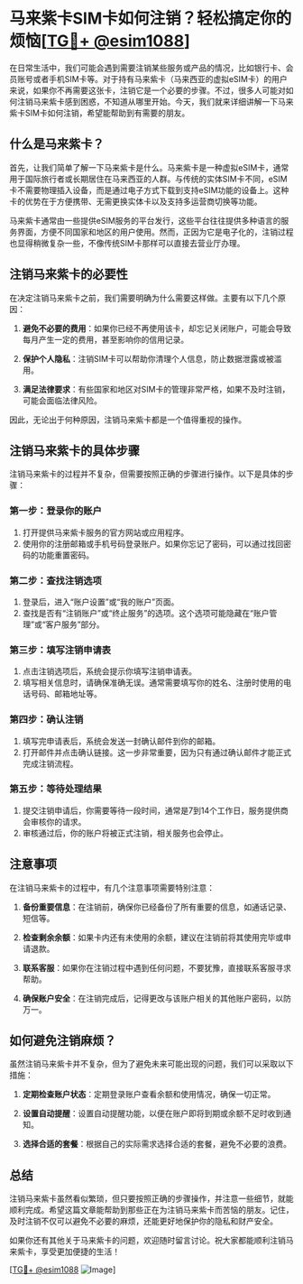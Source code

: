 # 马来紫卡SIM卡如何注销？轻松搞定你的烦恼[[TG💪+ @esim1088](https://t.me/s/esim1088)]

在日常生活中，我们可能会遇到需要注销某些服务或产品的情况，比如银行卡、会员账号或者手机SIM卡等。对于持有马来紫卡（马来西亚的虚拟eSIM卡）的用户来说，如果你不再需要这张卡，注销它是一个必要的步骤。不过，很多人可能对如何注销马来紫卡感到困惑，不知道从哪里开始。今天，我们就来详细讲解一下马来紫卡SIM卡如何注销，希望能帮助到有需要的朋友。

## 什么是马来紫卡？

首先，让我们简单了解一下马来紫卡是什么。马来紫卡是一种虚拟eSIM卡，通常用于国际旅行者或长期居住在马来西亚的人群。与传统的实体SIM卡不同，eSIM卡不需要物理插入设备，而是通过电子方式下载到支持eSIM功能的设备上。这种卡的优势在于方便携带、无需更换实体卡以及支持多运营商切换等功能。

马来紫卡通常由一些提供eSIM服务的平台发行，这些平台往往提供多种语言的服务界面，方便不同国家和地区的用户使用。然而，正因为它是电子化的，注销过程也显得稍微复杂一些，不像传统SIM卡那样可以直接去营业厅办理。

## 注销马来紫卡的必要性

在决定注销马来紫卡之前，我们需要明确为什么需要这样做。主要有以下几个原因：

1. **避免不必要的费用**：如果你已经不再使用该卡，却忘记关闭账户，可能会导致每月产生一定的费用，甚至影响你的信用记录。
   
2. **保护个人隐私**：注销SIM卡可以帮助你清理个人信息，防止数据泄露或被滥用。

3. **满足法律要求**：有些国家和地区对SIM卡的管理非常严格，如果不及时注销，可能会面临法律风险。

因此，无论出于何种原因，注销马来紫卡都是一个值得重视的操作。

## 注销马来紫卡的具体步骤

注销马来紫卡的过程并不复杂，但需要按照正确的步骤进行操作。以下是具体的步骤：

### 第一步：登录你的账户

1. 打开提供马来紫卡服务的官方网站或应用程序。
2. 使用你的注册邮箱或手机号码登录账户。如果你忘记了密码，可以通过找回密码的功能重置密码。

### 第二步：查找注销选项

1. 登录后，进入“账户设置”或“我的账户”页面。
2. 查找是否有“注销账户”或“终止服务”的选项。这个选项可能隐藏在“账户管理”或“客户服务”部分。

### 第三步：填写注销申请表

1. 点击注销选项后，系统会提示你填写注销申请表。
2. 填写相关信息时，请确保准确无误。通常需要填写你的姓名、注册时使用的电话号码、邮箱地址等。

### 第四步：确认注销

1. 填写完申请表后，系统会发送一封确认邮件到你的邮箱。
2. 打开邮件并点击确认链接。这一步非常重要，因为只有通过确认邮件才能正式完成注销流程。

### 第五步：等待处理结果

1. 提交注销申请后，你需要等待一段时间，通常是7到14个工作日，服务提供商会审核你的请求。
2. 审核通过后，你的账户将被正式注销，相关服务也会停止。

## 注意事项

在注销马来紫卡的过程中，有几个注意事项需要特别注意：

1. **备份重要信息**：在注销前，确保你已经备份了所有重要的信息，如通话记录、短信等。
   
2. **检查剩余余额**：如果卡内还有未使用的余额，建议在注销前将其使用完毕或申请退款。

3. **联系客服**：如果你在注销过程中遇到任何问题，不要犹豫，直接联系客服寻求帮助。

4. **确保账户安全**：在注销完成后，记得更改与该账户相关的其他账户密码，以防万一。

## 如何避免注销麻烦？

虽然注销马来紫卡并不复杂，但为了避免未来可能出现的问题，我们可以采取以下措施：

1. **定期检查账户状态**：定期登录账户查看余额和使用情况，确保一切正常。
   
2. **设置自动提醒**：设置自动提醒功能，以便在账户即将到期或余额不足时收到通知。

3. **选择合适的套餐**：根据自己的实际需求选择合适的套餐，避免不必要的浪费。

## 总结

注销马来紫卡虽然看似繁琐，但只要按照正确的步骤操作，并注意一些细节，就能顺利完成。希望这篇文章能帮助到那些正在为注销马来紫卡而苦恼的朋友。记住，及时注销不仅可以避免不必要的麻烦，还能更好地保护你的隐私和财产安全。

如果你还有其他关于马来紫卡的问题，欢迎随时留言讨论。祝大家都能顺利注销马来紫卡，享受更加便捷的生活！

[[TG💪+ @esim1088](https://t.me/s/esim1088) ![Image](https://i.postimg.cc/4NQfJmqS/Snipaste-2025-05-13-00-14-12.png)]